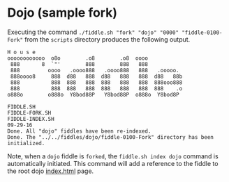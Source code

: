 Dojo (sample fork)
======

Executing the command `./fiddle.sh "fork" "dojo" "0000" "fiddle-0100-Fork"` from the `scripts` directory produces
the following output.


    H o u s e
    oooooooooooo  o8o        .o8        .o8  oooo
     888       8  `"'        888        888   888
     888         oooo   .oooo888   .oooo888   888   .ooooo.
     888oooo8     888  d88   888  d88   888   888  d88   88b
     888          888  888   888  888   888   888  888ooo888
     888          888  888   888  888   888   888  888    .o
    o888o        o888o  Y8bod88P   Y8bod88P  o888o  Y8bod8P
    
    FIDDLE.SH
    FIDDLE-FORK.SH
    FIDDLE-INDEX.SH
    09-29-16
    Done. All "dojo" fiddles have been re-indexed.
    Done. The "../../fiddles/dojo/fiddle-0100-Fork" directory has been initialized.


Note, when a `dojo` fiddle is `forked`, the `fiddle.sh index dojo` command is automatically initiated.  This 
command will add a reference to the fiddle to the root dojo [index.html](index.html) page.



